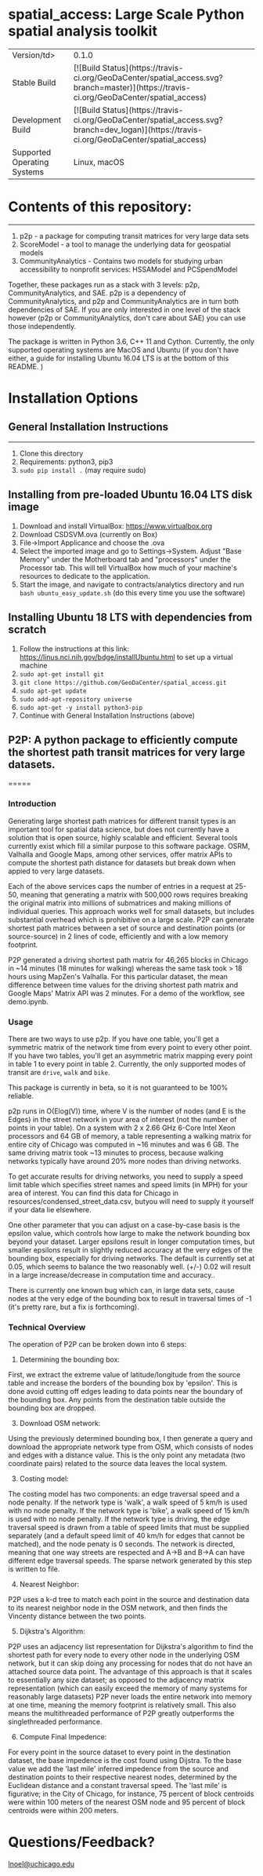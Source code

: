 # spatial_access: Large Scale Python spatial analysis toolkit

<table>
<tr>
  <td>Version/td>
  <td>
    0.1.0
  </td>
</tr>    
<tr>
  <td>Stable Build</td>
  <td>
    [![Build Status](https://travis-ci.org/GeoDaCenter/spatial_access.svg?branch=master)](https://travis-ci.org/GeoDaCenter/spatial_access)
  </td>
</tr>
<tr>
  <td>Development Build</td>
  <td>
       [![Build Status](https://travis-ci.org/GeoDaCenter/spatial_access.svg?branch=dev_logan)](https://travis-ci.org/GeoDaCenter/spatial_access)
    </td>
</tr>
<tr>
  <td>Supported Operating Systems</td>
  <td>
       Linux, macOS
  </td>
</tr>
</table>


# Contents of this repository:
----
1. p2p - a package for computing transit matrices for very large data sets
2. ScoreModel - a tool to manage the underlying data for geospatial models
3. CommunityAnalytics - Contains two models for studying urban accessibility to nonprofit services: HSSAModel and PCSpendModel

Together, these packages run as a stack with 3 levels: p2p, CommunityAnalytics, and SAE. p2p is a dependency of CommunityAnalytics, and p2p and CommunityAnalytics are in turn both dependencies of SAE. If you are only interested in one level of the stack however (p2p or CommunityAnalytics, don't care about SAE) you can use those independently.

The package is written in Python 3.6, C++ 11 and Cython. Currently, the only supported operating systems are MacOS and Ubuntu (if you don't have either, a guide for installing Ubuntu 16.04 LTS is at the bottom of this README. )

# Installation Options

## General Installation Instructions
----
1. Clone this directory
2. Requirements: python3, pip3
3. `sudo pip install .` (may require sudo)

## Installing from pre-loaded Ubuntu 16.04 LTS disk image

1. Download and install VirtualBox: https://www.virtualbox.org
2. Download CSDSVM.ova (currently on Box)
3. File->Import Applicance and choose the .ova
4. Select the imported image and go to Settings->System. Adjust "Base Memory" under the Motherboard tab and "processors" under the Processor tab. This will tell VirtualBox how much of your machine's resources to dedicate to the application.
5. Start the image, and navigate to contracts/analytics directory and run `bash ubuntu_easy_update.sh` (do this every time you use the software)

## Installing Ubuntu 18 LTS with dependencies from scratch

1. Follow the instructions at this link: https://linus.nci.nih.gov/bdge/installUbuntu.html to set up a virtual machine
2. `sudo apt-get install git`
3. `git clone https://github.com/GeoDaCenter/spatial_access.git`
4. `sudo apt-get update`
5. `sudo add-apt-repository universe`
6. `sudo apt-get -y install python3-pip`
7. Continue with General Installation Instructions (above)



## P2P: A python package to efficiently compute the shortest path transit matrices for very large datasets.

=====

### Introduction

Generating large shortest path matrices for different transit types is an important tool for spatial data science, but does not currently have a solution that is open source, highly scalable and efficient. Several tools currently exist which fill a similar purpose to this software package. OSRM, Valhalla and Google Maps, among other services, offer matrix APIs to compute the shortest path distance for datasets but break down when appied to very large datasets.

Each of the above services caps the number of entries in a request at 25-50, meaning that generating a matrix with 500,000 rows requires breaking the original matrix into millions of submatrices and making millions of individual queries. This approach works well for small datasets, but includes substantial overhead which is prohibitive on a large scale. P2P can generate shortest path matrices between a set of source and destination points (or source-source) in 2 lines of code, efficiently and with a low memory footprint.

P2P generated a driving shortest path matrix for 46,265 blocks in Chicago in ~14 minutes (18 minutes for walking) whereas the same task took > 18 hours using MapZen's Valhalla. For this particular dataset, the mean difference between time values for the driving shortest path matrix and Google Maps' Matrix API was 2 minutes. For a demo of the workflow, see demo.ipynb.


### Usage


There are two ways to use p2p. If you have one table, you'll get a symmetric matrix of the network time from every point to every other point. If you have two tables, you'll get an asymmetric matrix mapping every point in table 1 to every point in table 2. Currently, the only supported modes of transit are `drive`, `walk` and `bike`.

This package is currently in beta, so it is not guaranteed to be 100% reliable.

p2p runs in O(Elog(V)) time, where V is the number of nodes (and E is the Edges) in the street network in your area of interest (not the number of points in your table). On a system with 2 x 2.66 GHz 6-Core Intel Xeon processors and 64 GB of memory, a table representing a walking matrix for entire city of Chicago was computed in ~16 minutes and was 6 GB. The same driving matrix took ~13 minutes to process, because walking networks typically have around 20% more nodes than driving networks.

To get accurate results for driving networks, you need to supply a speed limit table which specifies street names and speed limits (in MPH) for your area of interest. You can find this data for Chicago in resources/condensed_street_data.csv, butyou will need to supply it yourself if your data lie elsewhere.

One other parameter that you can adjust on a case-by-case basis is the epsilon value, which controls how large to make the network bounding box beyond your dataset. Larger epsilons result in longer computation times, but smaller epsilons result in slightly reduced accuracy at the very edges of the bounding box, especially for driving networks. The default is currently set at 0.05, which seems to balance the two reasonably well. (+/-) 0.02 will result in a large increase/decrease in computation time and accuracy..

There is currently one known bug which can, in large data sets, cause nodes at the very edge of the bounding box to result in traversal times of -1 (it's pretty rare, but a fix is forthcoming).

### Technical Overview

The operation of P2P can be broken down into 6 steps:

1. Determining the bounding box:

First, we extract the extreme value of latitude/longitude from the source table and increase the borders of the bounding box by 'epsilon'. This is done avoid cutting off edges leading to data points near the boundary of the bounding box. Any points from the destination table outside the bounding box are dropped.

3. Download OSM network:

Using the previously determined bounding box, I then generate a query and download the appropriate network type from OSM, which consists of nodes and edges with a distance value. This is the only point any metadata (two coordinate pairs) related to the source data leaves the local system. 

3. Costing model:

The costing model has two components: an edge traversal speed and a node penalty. If the network type is 'walk', a walk speed of 5 km/h is used with no node penalty. If the network type is 'bike', a walk speed of 15 km/h is used with no node penalty. If the network type is driving, the edge traversal speed is drawn from a table of speed limits that must be supplied separately (and a default speed limit of 40 km/h for edges that cannot be matched), and the node penaty is 0 seconds. The network is directed, meaning that one way streets are respected and A->B and B->A can have different edge traversal speeds. The sparse network generated by this step is written to file.

4. Nearest Neighbor:

P2P uses a k-d tree to match each point in the source and destination data to its nearest neighbor node in the OSM network, and then finds the Vincenty distance between the two points.

5. Dijkstra's Algorithm:

P2P uses an adjacency list representation for Dijkstra's algorithm to find the shortest path for every node to every other node in the underlying OSM network, but it can skip doing any processing for nodes that do not have an attached source data point. The advantage of this approach is that it scales to essentially any size dataset; as opposed to the adjacency matrix representation (which can easily exceed the memory of many systems for reasonably large datasets) P2P never loads the entire network into memory at one time, meaning the memory footprint is relatively small. This also means the multithreaded performance of P2P greatly outperforms the singlethreaded performance. 

6. Compute Final Impedence:

For every point in the source dataset to every point in the destination dataset, the base impedence is the cost found using Dijstra. To the base value we add the 'last mile' inferred impedence from the source and destination points to their respective nearest nodes, determined by the Euclidean distance and a constant traversal speed. The 'last mile' is figurative; in the City of Chicago, for instance, 75 percent of block centroids were within 100 meters of the nearest OSM node and 95 percent of block centroids were within 200 meters.


# Questions/Feedback?

lnoel@uchicago.edu

